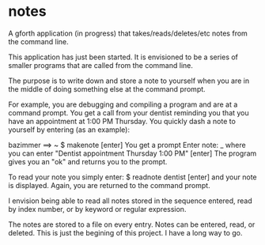 # notes
A gforth application (in progress) that takes/reads/deletes/etc notes from the command line.

This application has just been started. It is envisioned to be a series of smaller programs that are called from the command line. 

The purpose is to write down and store a note to yourself when you are in the middle of doing something else at the command prompt.

For example, you are debugging and compiling a program and are at a command prompt. You get a call from your dentist reminding you 
that you have an appointment at 1:00 PM Thursday. You quickly dash a note to yourself by entering (as an example):

bazimmer ==> ~ $ makenote [enter]
You get a prompt
Enter note: _
where you can enter "Dentist appointment Thursday 1:00 PM" [enter]
The program gives you an "ok" and returns you to the prompt.

To read your note you simply enter: $ readnote dentist [enter]
and your note is displayed. Again, you are returned to the command prompt.

I envision being able to read all notes stored in the sequence entered, read by index number, or by keyword or regular expression.

The notes are stored to a file on every entry. Notes can be entered, read, or deleted.
This is just the begining of this project. I have a long way to go.


